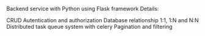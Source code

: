 Backend service with Python using Flask framework
Details: 

CRUD
Autentication and authorization
Database relationship 1:1, 1:N and N:N
Distributed task queue system with celery
Pagination and filtering
